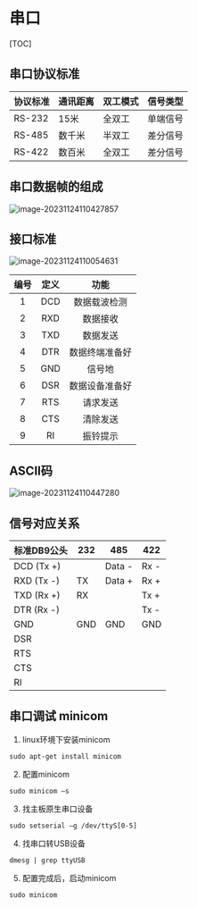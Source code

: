 # 串口	

[TOC]

## 串口协议标准

| **协议标准** | **通讯距离** | **双工模式** | **信号类型** |
| ------------ | ------------ | ------------ | ------------ |
| RS-232       | 15米         | 全双工       | 单端信号     |
| RS-485       | 数千米       | 半双工       | 差分信号     |
| RS-422       | 数百米       | 全双工       | 差分信号     |

## 串口数据帧的组成

![image-20231124110427857](https://typora-notes-codervv.oss-cn-shanghai.aliyuncs.com/img_for_typora/202311241104908.png)



## 接口标准

![image-20231124110054631](https://typora-notes-codervv.oss-cn-shanghai.aliyuncs.com/img_for_typora/202311241100712.png)

| 编号 | 定义 |      功能      |
| :--: | :--: | :------------: |
|  1   | DCD  |  数据载波检测  |
|  2   | RXD  |    数据接收    |
|  3   | TXD  |    数据发送    |
|  4   | DTR  | 数据终端准备好 |
|  5   | GND  |     信号地     |
|  6   | DSR  | 数据设备准备好 |
|  7   | RTS  |    请求发送    |
|  8   | CTS  |    清除发送    |
|  9   |  RI  |    振铃提示    |

## ASCII码

![image-20231124110447280](https://typora-notes-codervv.oss-cn-shanghai.aliyuncs.com/img_for_typora/202311241104574.png)



## 信号对应关系

| 标准DB9公头 | 232  | 485    | 422  |
| ----------- | ---- | ------ | ---- |
| DCD (Tx +)  |      | Data - | Rx - |
| RXD (Tx  -) | TX   | Data + | Rx + |
| TXD (Rx +)  | RX   |        | Tx + |
| DTR (Rx -)  |      |        | Tx - |
| GND         | GND  | GND    | GND  |
| DSR         |      |        |      |
| RTS         |      |        |      |
| CTS         |      |        |      |
| RI          |      |        |      |



## 串口调试 minicom

1. linux环境下安装minicom

```shell
sudo apt-get install minicom
```

2. 配置minicom

```shell
sudo minicom –s
```

3. 找主板原生串口设备

```shell
sudo setserial –g /dev/ttyS[0-5]
```

4. 找串口转USB设备

```shell
dmesg | grep ttyUSB
```

5. 配置完成后，启动minicom

```shell
sudo minicom
```

